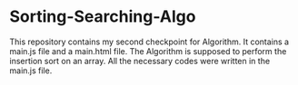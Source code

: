 # Sorting-Searching-Algo
This repository contains my second checkpoint for Algorithm. It contains a main.js file and a main.html file. The Algorithm is supposed to perform the insertion sort on an array. All the necessary codes were written in the main.js file.
